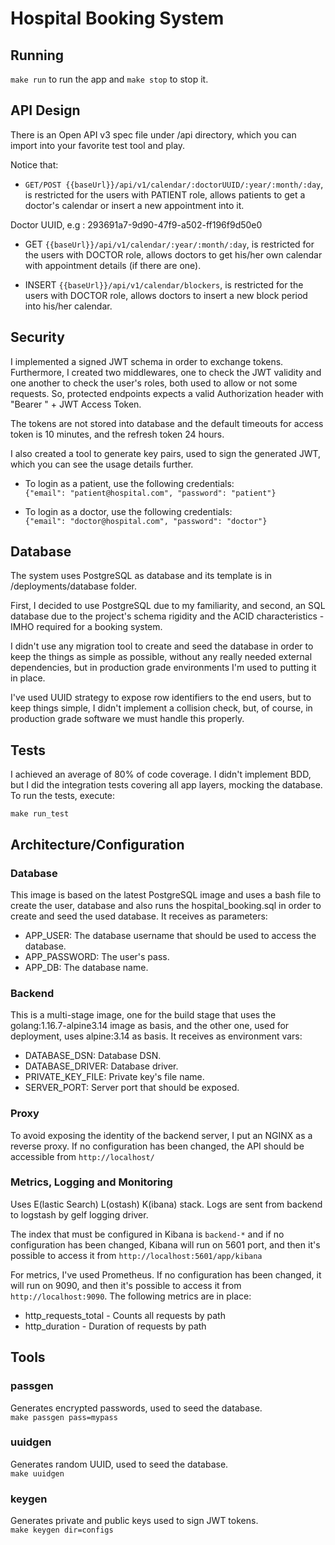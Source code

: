 # Hospital Booking System

## Running

`make run` to run the app and `make stop` to stop it.

## API Design

There is an Open API v3 spec file  under /api directory, which you can import into your favorite test tool 
and play.

Notice that:

* `GET/POST {{baseUrl}}/api/v1/calendar/:doctorUUID/:year/:month/:day`, is restricted for the users with PATIENT role, allows 
patients to get a doctor's calendar or insert a new appointment into it.

Doctor UUID, e.g : 293691a7-9d90-47f9-a502-ff196f9d50e0


* GET `{{baseUrl}}/api/v1/calendar/:year/:month/:day`, is restricted for the users with DOCTOR role, allows
  doctors to get his/her own calendar with appointment details (if there are one).


* INSERT `{{baseUrl}}/api/v1/calendar/blockers`, is restricted for the users with DOCTOR role, allows
  doctors to insert a new block period into his/her calendar.

## Security

I implemented a signed JWT schema in order to exchange tokens. Furthermore, I created two middlewares, one
to check the JWT validity and one another to check the user's roles, both used to allow or not some requests. So, 
protected endpoints expects a valid Authorization header with "Bearer " + JWT Access Token.

The tokens are not stored into database and the default timeouts for access token is 10 minutes, and the refresh 
token 24 hours.

I also created a tool to generate key pairs, used to sign the generated JWT, which you can see the usage details
further.

* To login as a patient, use the following credentials:<br/>
  `{"email": "patient@hospital.com", "password": "patient"}`


* To login as a doctor, use the following credentials:<br/>
  `{"email": "doctor@hospital.com", "password": "doctor"}`

## Database

The system uses PostgreSQL as database and its template is in /deployments/database folder.

First, I decided to use PostgreSQL due to my familiarity, and second, an SQL database due to the project's
schema rigidity and the ACID characteristics - IMHO required for a booking system.

I didn't use any migration tool to create and seed the database in order to keep the things as simple
as possible, without any really needed external dependencies, but in production grade environments
I'm used to putting it in place.

I've used UUID strategy to expose row identifiers to the end users, but to keep things simple,
I didn't implement a collision check, but, of course, in production grade software
we must handle this properly.

## Tests

I achieved an average of 80% of code coverage. I didn't implement BDD, but I did the integration tests
covering all app layers, mocking the database. To run the tests, execute: <br/>

`make run_test`

## Architecture/Configuration

### Database
This image is based on the latest PostgreSQL image and uses a bash file to create the user, database
and also runs the hospital_booking.sql in order to create and seed the used database. It receives as 
parameters:
* APP_USER: The database username that should be used to access the database.
* APP_PASSWORD: The user's pass.
* APP_DB: The database name.

### Backend
This is a multi-stage image, one for the build stage that uses the golang:1.16.7-alpine3.14 image as basis,
and the other one, used for deployment, uses alpine:3.14 as basis. It receives as environment vars:
* DATABASE_DSN: Database DSN.
* DATABASE_DRIVER: Database driver.
* PRIVATE_KEY_FILE: Private key's file name.
* SERVER_PORT: Server port that should be exposed.

### Proxy
To avoid exposing the identity of the backend server, I put an NGINX as a reverse proxy. If no configuration
has been changed, the API should be accessible from `http://localhost/`

### Metrics, Logging and Monitoring
Uses E(lastic Search) L(ostash) K(ibana) stack. Logs are sent from backend to logstash by gelf logging driver.

The index that must be configured in Kibana is `backend-*` and if no configuration has been changed, 
Kibana will run on 5601 port, and then it's possible to access it from `http://localhost:5601/app/kibana`

For metrics, I've used Prometheus. If no configuration has been changed, it will run on 9090, and then it's possible
to access it from `http://localhost:9090`. The following metrics are in place:

* http_requests_total - Counts all requests by path
* http_duration - Duration of requests by path

## Tools

### passgen

Generates encrypted passwords, used to seed the database. <br/> 
`make passgen pass=mypass`

### uuidgen

Generates random UUID, used to seed the database. <br/>
`make uuidgen`

### keygen

Generates private and public keys used to sign JWT tokens. <br/>
`make keygen dir=configs`


